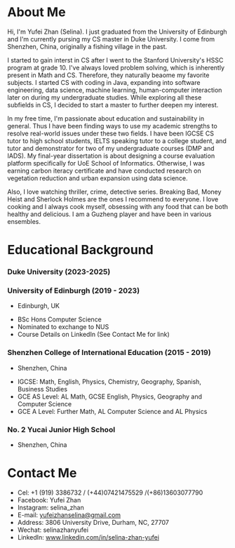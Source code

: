 # About Me

Hi, I'm Yufei Zhan (Selina). I just graduated from the University of Edinburgh and I'm currently pursing my CS master in Duke University. I come from Shenzhen, China, originally a fishing village in the past.

I started to gain interst in CS after I went to the Stanford University's HSSC program at grade 10. I've always loved problem solving, which is inherently present in Math and CS. Therefore, they naturally beaome my favorite subjects. I started CS with coding in Java, expanding into software engineering, data science, machine learning, human-computer interaction later on during my undergraduate studies. While exploring all these subfields in CS, I decided to start a master to further deepen my interest.

In my free time, I'm passionate about education and sustainability in general. Thus I have been finding ways to use my academic strengths to resolve real-world issues under these two fields. I have been IGCSE CS tutor to high school students, IELTS speaking tutor to a college student, and tutor and demonstrator for two of my undergraduate courses (DMP and IADS). My final-year dissertation is about designing a course evaluation platform specifically for UoE School of Informatics. Otherwise, I was earning carbon iteracy certificate and have conducted research on vegetation reduction and urban expansion using data science.

Also, I love watching thriller, crime, detective series. Breaking Bad, Money Heist and Sherlock Holmes are the ones I recommend to everyone. I love cooking and I always cook myself, obsessing with any food that can be both healthy and delicious. I am a Guzheng player and have been in various ensembles.


# Educational Background

### Duke University (2023-2025)

### University of Edinburgh (2019 - 2023)
* Edinburgh, UK
- BSc Hons Computer Science
- Nominated to exchange to NUS
- Course Details on LinkedIn (See Contact Me for link)

### Shenzhen College of International Education (2015 - 2019)
* Shenzhen, China
- IGCSE: Math, English, Physics, Chemistry, Geography, Spanish, Business Studies
- GCE AS Level: AL Math, GCSE English, Physics, Geography and Computer Science 
- GCE A Level: Further Math, AL Computer Science and AL Physics

### No. 2 Yucai Junior High School
* Shenzhen, China

# Contact Me
- Cel: +1 (919) 3386732 / (+44)07421475529 /(+86)13603077790
- Facebook: Yufei Zhan
- Instagram: selina_zhan
- E-mail: yufeizhanselina@gmail.com
- Address: 3806 University Drive, Durham, NC, 27707
- Wechat: selinazhanyufei
- LinkedIn: www.linkedin.com/in/selina-zhan-yufei
